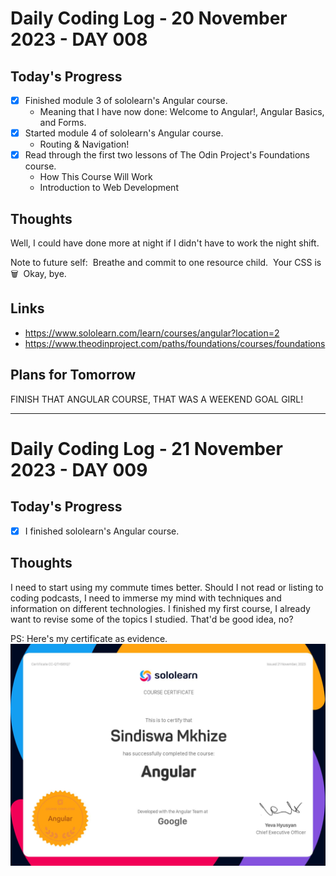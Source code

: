 # Daily Coding Log - 20 November 2023 - DAY 008

## Today's Progress

- [x] Finished module 3 of sololearn's Angular course.
   - Meaning that I have now done: Welcome to Angular!, Angular Basics, and Forms.
- [x] Started module 4 of sololearn's Angular course.
   - Routing & Navigation!
- [x] Read through the first two lessons of The Odin Project's Foundations course.
   - How This Course Will Work
   - Introduction to Web Development

## Thoughts

Well, I could have done more at night if I didn't have to work the night shift. 

Note to future self:
        &nbsp;Breathe and commit to one resource child.
        &nbsp;Your CSS is 🗑️
        &nbsp;Okay, bye.

## Links

- https://www.sololearn.com/learn/courses/angular?location=2
- https://www.theodinproject.com/paths/foundations/courses/foundations

## Plans for Tomorrow

FINISH THAT ANGULAR COURSE, THAT WAS A WEEKEND GOAL GIRL!

---
# Daily Coding Log - 21 November 2023 - DAY 009
## Today's Progress

- [x] I finished sololearn's Angular course.

## Thoughts

I need to start using my commute times better. Should I not read or listing to coding podcasts, I need to immerse my mind with techniques and information on different technologies.
I finished my first course, I already want to revise some of the topics I studied. That'd be good idea, no?

PS: Here's my certificate as evidence.
![Coding Image](sololearn-angular.jpg)
